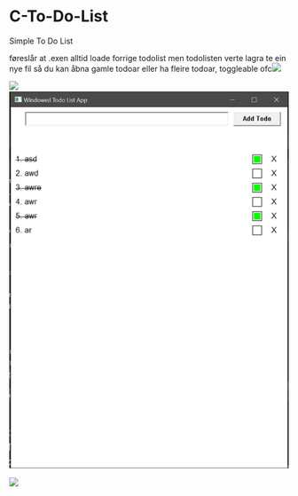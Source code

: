 # C-To-Do-List

Simple To Do List

føreslår at .exen alltid loade forrige todolist men todolisten verte lagra te ein nye fil så du kan åbna gamle todoar eller ha fleire todoar, toggleable ofc![](C:\Users\ZFx\AppData\Roaming\marktext\images\2024-03-22-18-57-10-image.png)

![](C:\Users\ZFx\AppData\Roaming\marktext\images\2024-03-22-22-38-36-image.png)![C-To-Do-List.exe](Screenshotpng.png)

![](C:\Users\ZFx\AppData\Roaming\marktext\images\2024-03-22-22-38-20-image.png)
